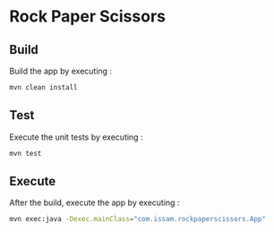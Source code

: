 # Rock Paper Scissors

## Build

Build the app by executing :

```bash
mvn clean install
```

## Test

Execute the unit tests by executing :

```bash
mvn test
```

## Execute

After the build, execute the app by executing :
```bash
mvn exec:java -Dexec.mainClass="com.issam.rockpaperscissors.App"
```
